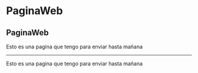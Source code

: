 # PaginaWeb
## PaginaWeb
Esto es una pagina que tengo para enviar hasta mañana
____________________________________________________
Esto es una pagina que tengo para enviar hasta mañana
